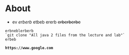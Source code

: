 # About

* ev *erberb* etbeb
ererb ~~erberberbe~~
~~~~
erbneblerberb
`git clone "All java 2 files from the lecture and lab"`
erbeb
~~~~
**`https://www.google.com`**